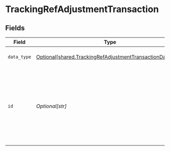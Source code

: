 # TrackingRefAdjustmentTransaction


## Fields

| Field                                                                                                                        | Type                                                                                                                         | Required                                                                                                                     | Description                                                                                                                  | Example                                                                                                                      |
| ---------------------------------------------------------------------------------------------------------------------------- | ---------------------------------------------------------------------------------------------------------------------------- | ---------------------------------------------------------------------------------------------------------------------------- | ---------------------------------------------------------------------------------------------------------------------------- | ---------------------------------------------------------------------------------------------------------------------------- |
| `data_type`                                                                                                                  | [Optional[shared.TrackingRefAdjustmentTransactionDataType]](../../models/shared/trackingrefadjustmenttransactiondatatype.md) | :heavy_minus_sign:                                                                                                           | The type of the linked reference                                                                                             | trackingCategories                                                                                                           |
| `id`                                                                                                                         | *Optional[str]*                                                                                                              | :heavy_minus_sign:                                                                                                           | Unique identifier of the linked reference from mapping options or the unique identifier of the linked customer or supplier.  | e9a1b63d-9ff0-40e7-8038-016354b987e6                                                                                         |